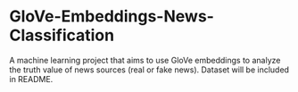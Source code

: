 # GloVe-Embeddings-News-Classification
A machine learning project that aims to use GloVe embeddings to analyze the truth value of news sources (real or fake news). Dataset will be included in README. 
